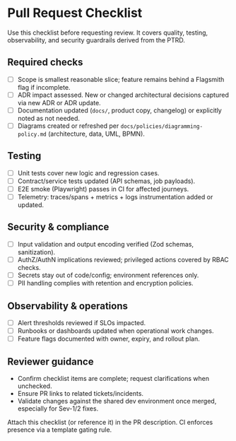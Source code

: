 # Pull Request Checklist

Use this checklist before requesting review. It covers quality, testing, observability, and security guardrails derived from the PTRD.

## Required checks

- [ ] Scope is smallest reasonable slice; feature remains behind a Flagsmith flag if incomplete.
- [ ] ADR impact assessed. New or changed architectural decisions captured via new ADR or ADR update.
- [ ] Documentation updated (`docs/`, product copy, changelog) or explicitly noted as not needed.
- [ ] Diagrams created or refreshed per `docs/policies/diagramming-policy.md` (architecture, data, UML, BPMN).

## Testing

- [ ] Unit tests cover new logic and regression cases.
- [ ] Contract/service tests updated (API schemas, job payloads).
- [ ] E2E smoke (Playwright) passes in CI for affected journeys.
- [ ] Telemetry: traces/spans + metrics + logs instrumentation added or updated.

## Security & compliance

- [ ] Input validation and output encoding verified (Zod schemas, sanitization).
- [ ] AuthZ/AuthN implications reviewed; privileged actions covered by RBAC checks.
- [ ] Secrets stay out of code/config; environment references only.
- [ ] PII handling complies with retention and encryption policies.

## Observability & operations

- [ ] Alert thresholds reviewed if SLOs impacted.
- [ ] Runbooks or dashboards updated when operational work changes.
- [ ] Feature flags documented with owner, expiry, and rollout plan.

## Reviewer guidance

- Confirm checklist items are complete; request clarifications when unchecked.
- Ensure PR links to related tickets/incidents.
- Validate changes against the shared dev environment once merged, especially for Sev-1/2 fixes.

Attach this checklist (or reference it) in the PR description. CI enforces presence via a template gating rule.

